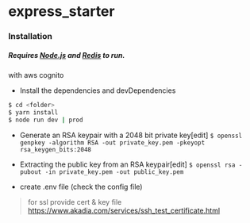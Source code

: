 # express_starter
### Installation
##### Requires [Node.js](https://nodejs.org/)  and [Redis](https://redis.io/)  to run.

with aws cognito

- Install the dependencies and devDependencies
```sh
$ cd <folder>
$ yarn install
$ node run dev | prod
```

- Generate an RSA keypair with a 2048 bit private key[edit]
`$ openssl genpkey -algorithm RSA -out private_key.pem -pkeyopt rsa_keygen_bits:2048`

- Extracting the public key from an RSA keypair[edit]
`$ openssl rsa -pubout -in private_key.pem -out public_key.pem`

- create .env file  (check the config file)

> for ssl provide cert & key file
https://www.akadia.com/services/ssh_test_certificate.html

